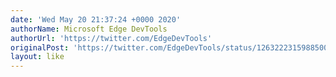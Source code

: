 ```yaml
---
date: 'Wed May 20 21:37:24 +0000 2020'
authorName: Microsoft Edge DevTools
authorUrl: 'https://twitter.com/EdgeDevTools'
originalPost: 'https://twitter.com/EdgeDevTools/status/1263222315988500480'
layout: like
---
```

